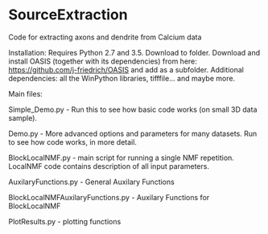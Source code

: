 # SourceExtraction
Code for extracting axons and dendrite from Calcium data

Installation:
Requires Python 2.7 and 3.5.
Download to folder.
Download and install OASIS (together with its dependencies) from here: https://github.com/j-friedrich/OASIS and add as a subfolder.
Additional dependencies: all the WinPython libraries, tifffile... and maybe more.

Main files:

Simple_Demo.py - Run this to see how basic code works (on small 3D data sample).

Demo.py - More advanced options and parameters for many datasets. Run to see how code works, in more detail.

BlockLocalNMF.py - main script for running a single NMF repetition. LocalNMF code contains description of all input parameters.

AuxilaryFunctions.py - General Auxilary Functions

BlockLocalNMFAuxilaryFunctions.py - Auxilary Functions for BlockLocalNMF

PlotResults.py - plotting functions
